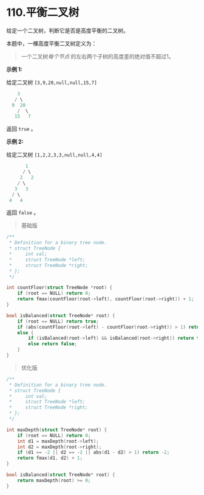 # 110.平衡二叉树

给定一个二叉树，判断它是否是高度平衡的二叉树。

本题中，一棵高度平衡二叉树定义为：

> 一个二叉树*每个节点* 的左右两个子树的高度差的绝对值不超过1。

**示例 1:**

给定二叉树 `[3,9,20,null,null,15,7]`

```c
    3
   / \
  9  20
    /  \
   15   7
```

返回 `true` 。

**示例 2:**

给定二叉树 `[1,2,2,3,3,null,null,4,4]`

```c
       1
      / \
     2   2
    / \
   3   3
  / \
 4   4
```

返回 `false` 。

> 基础版

```c
/**
 * Definition for a binary tree node.
 * struct TreeNode {
 *     int val;
 *     struct TreeNode *left;
 *     struct TreeNode *right;
 * };
 */

int countFloor(struct TreeNode *root) {
    if (root == NULL) return 0;
    return fmax(countFloor(root->left), countFloor(root->right)) + 1;
}

bool isBalanced(struct TreeNode* root) {
    if (root == NULL) return true;
    if (abs(countFloor(root->left) - countFloor(root->right)) > 1) return false;
    else {
        if (isBalanced(root->left) && isBalanced(root->right)) return true;
        else return false;
    }
}
```

> 优化版

```c
/**
 * Definition for a binary tree node.
 * struct TreeNode {
 *     int val;
 *     struct TreeNode *left;
 *     struct TreeNode *right;
 * };
 */

int maxDepth(struct TreeNode* root) {
    if (root == NULL) return 0;
    int d1 = maxDepth(root->left);
    int d2 = maxDepth(root->right);
    if (d1 == -2 || d2 == -2 || abs(d1 - d2) > 1) return -2;
    return fmax(d1, d2) + 1;
}

bool isBalanced(struct TreeNode* root) {
    return maxDepth(root) >= 0;
}
```

